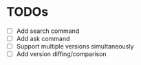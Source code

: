 # TODOs

- [ ] Add search command
- [ ] Add ask command
- [ ] Support multiple versions simultaneously
- [ ] Add version diffing/comparison